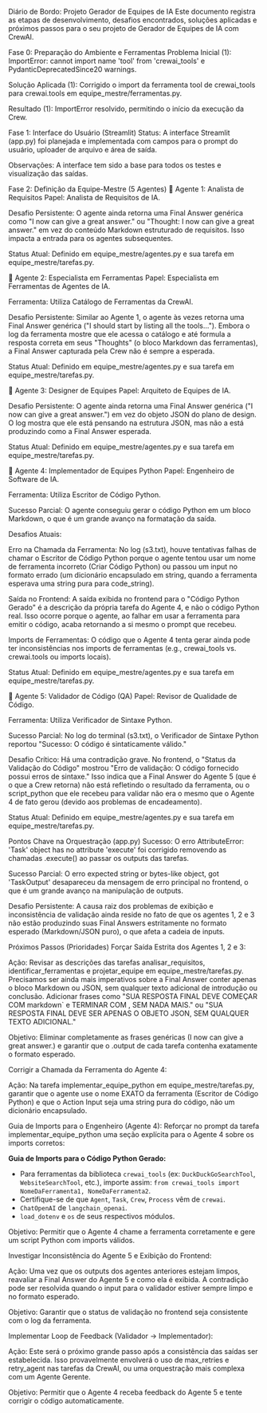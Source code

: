 Diário de Bordo: Projeto Gerador de Equipes de IA
Este documento registra as etapas de desenvolvimento, desafios encontrados, soluções aplicadas e próximos passos para o seu projeto de Gerador de Equipes de IA com CrewAI.

Fase 0: Preparação do Ambiente e Ferramentas
Problema Inicial (1): ImportError: cannot import name 'tool' from 'crewai_tools' e PydanticDeprecatedSince20 warnings.

Solução Aplicada (1): Corrigido o import da ferramenta tool de crewai_tools para crewai.tools em equipe_mestre/ferramentas.py.

Resultado (1): ImportError resolvido, permitindo o início da execução da Crew.

Fase 1: Interface do Usuário (Streamlit)
Status: A interface Streamlit (app.py) foi planejada e implementada com campos para o prompt do usuário, uploader de arquivo e área de saída.

Observações: A interface tem sido a base para todos os testes e visualização das saídas.

Fase 2: Definição da Equipe-Mestre (5 Agentes)
🚀 Agente 1: Analista de Requisitos
Papel: Analista de Requisitos de IA.

Desafio Persistente: O agente ainda retorna uma Final Answer genérica como "I now can give a great answer." ou "Thought: I now can give a great answer." em vez do conteúdo Markdown estruturado de requisitos. Isso impacta a entrada para os agentes subsequentes.

Status Atual: Definido em equipe_mestre/agentes.py e sua tarefa em equipe_mestre/tarefas.py.

🚀 Agente 2: Especialista em Ferramentas
Papel: Especialista em Ferramentas de Agentes de IA.

Ferramenta: Utiliza Catálogo de Ferramentas da CrewAI.

Desafio Persistente: Similar ao Agente 1, o agente às vezes retorna uma Final Answer genérica ("I should start by listing all the tools..."). Embora o log da ferramenta mostre que ele acessa o catálogo e até formula a resposta correta em seus "Thoughts" (o bloco Markdown das ferramentas), a Final Answer capturada pela Crew não é sempre a esperada.

Status Atual: Definido em equipe_mestre/agentes.py e sua tarefa em equipe_mestre/tarefas.py.

🚀 Agente 3: Designer de Equipes
Papel: Arquiteto de Equipes de IA.

Desafio Persistente: O agente ainda retorna uma Final Answer genérica ("I now can give a great answer.") em vez do objeto JSON do plano de design. O log mostra que ele está pensando na estrutura JSON, mas não a está produzindo como a Final Answer esperada.

Status Atual: Definido em equipe_mestre/agentes.py e sua tarefa em equipe_mestre/tarefas.py.

🚀 Agente 4: Implementador de Equipes Python
Papel: Engenheiro de Software de IA.

Ferramenta: Utiliza Escritor de Código Python.

Sucesso Parcial: O agente conseguiu gerar o código Python em um bloco Markdown, o que é um grande avanço na formatação da saída.

Desafios Atuais:

Erro na Chamada da Ferramenta: No log (s3.txt), houve tentativas falhas de chamar o Escritor de Código Python porque o agente tentou usar um nome de ferramenta incorreto (Criar Código Python) ou passou um input no formato errado (um dicionário encapsulado em string, quando a ferramenta esperava uma string pura para code_string).

Saída no Frontend: A saída exibida no frontend para o "Código Python Gerado" é a descrição da própria tarefa do Agente 4, e não o código Python real. Isso ocorre porque o agente, ao falhar em usar a ferramenta para emitir o código, acaba retornando a si mesmo o prompt que recebeu.

Imports de Ferramentas: O código que o Agente 4 tenta gerar ainda pode ter inconsistências nos imports de ferramentas (e.g., crewai_tools vs. crewai.tools ou imports locais).

Status Atual: Definido em equipe_mestre/agentes.py e sua tarefa em equipe_mestre/tarefas.py.

🚀 Agente 5: Validador de Código (QA)
Papel: Revisor de Qualidade de Código.

Ferramenta: Utiliza Verificador de Sintaxe Python.

Sucesso Parcial: No log do terminal (s3.txt), o Verificador de Sintaxe Python reportou "Sucesso: O código é sintaticamente válido."

Desafio Crítico: Há uma contradição grave. No frontend, o "Status da Validação do Código" mostrou "Erro de validação: O código fornecido possui erros de sintaxe." Isso indica que a Final Answer do Agente 5 (que é o que a Crew retorna) não está refletindo o resultado da ferramenta, ou o script_python que ele recebeu para validar não era o mesmo que o Agente 4 de fato gerou (devido aos problemas de encadeamento).

Status Atual: Definido em equipe_mestre/agentes.py e sua tarefa em equipe_mestre/tarefas.py.

Pontos Chave na Orquestração (app.py)
Sucesso: O erro AttributeError: 'Task' object has no attribute 'execute' foi corrigido removendo as chamadas .execute() ao passar os outputs das tarefas.

Sucesso Parcial: O erro expected string or bytes-like object, got 'TaskOutput' desapareceu da mensagem de erro principal no frontend, o que é um grande avanço na manipulação de outputs.

Desafio Persistente: A causa raiz dos problemas de exibição e inconsistência de validação ainda reside no fato de que os agentes 1, 2 e 3 não estão produzindo suas Final Answers estritamente no formato esperado (Markdown/JSON puro), o que afeta a cadeia de inputs.

Próximos Passos (Prioridades)
Forçar Saída Estrita dos Agentes 1, 2 e 3:

Ação: Revisar as descrições das tarefas analisar_requisitos, identificar_ferramentas e projetar_equipe em equipe_mestre/tarefas.py. Precisamos ser ainda mais imperativos sobre a Final Answer conter apenas o bloco Markdown ou JSON, sem qualquer texto adicional de introdução ou conclusão. Adicionar frases como "SUA RESPOSTA FINAL DEVE COMEÇAR COM markdown` e TERMINAR COM , SEM NADA MAIS." ou "SUA RESPOSTA FINAL DEVE SER APENAS O OBJETO JSON, SEM QUALQUER TEXTO ADICIONAL."

Objetivo: Eliminar completamente as frases genéricas (I now can give a great answer.) e garantir que o .output de cada tarefa contenha exatamente o formato esperado.

Corrigir a Chamada da Ferramenta do Agente 4:

Ação: Na tarefa implementar_equipe_python em equipe_mestre/tarefas.py, garantir que o agente use o nome EXATO da ferramenta (Escritor de Código Python) e que o Action Input seja uma string pura do código, não um dicionário encapsulado.

Guia de Imports para o Engenheiro (Agente 4): Reforçar no prompt da tarefa implementar_equipe_python uma seção explícita para o Agente 4 sobre os imports corretos:

**Guia de Imports para o Código Python Gerado:**
-   Para ferramentas da biblioteca `crewai_tools` (ex: `DuckDuckGoSearchTool`, `WebsiteSearchTool`, etc.), importe assim: `from crewai_tools import NomeDaFerramenta1, NomeDaFerramenta2`.
-   Certifique-se de que `Agent`, `Task`, `Crew`, `Process` vêm de `crewai`.
-   `ChatOpenAI` de `langchain_openai`.
-   `load_dotenv` e `os` de seus respectivos módulos.

Objetivo: Permitir que o Agente 4 chame a ferramenta corretamente e gere um script Python com imports válidos.

Investigar Inconsistência do Agente 5 e Exibição do Frontend:

Ação: Uma vez que os outputs dos agentes anteriores estejam limpos, reavaliar a Final Answer do Agente 5 e como ela é exibida. A contradição pode ser resolvida quando o input para o validador estiver sempre limpo e no formato esperado.

Objetivo: Garantir que o status de validação no frontend seja consistente com o log da ferramenta.

Implementar Loop de Feedback (Validador -> Implementador):

Ação: Este será o próximo grande passo após a consistência das saídas ser estabelecida. Isso provavelmente envolverá o uso de max_retries e retry_agent nas tarefas da CrewAI, ou uma orquestração mais complexa com um Agente Gerente.

Objetivo: Permitir que o Agente 4 receba feedback do Agente 5 e tente corrigir o código automaticamente.